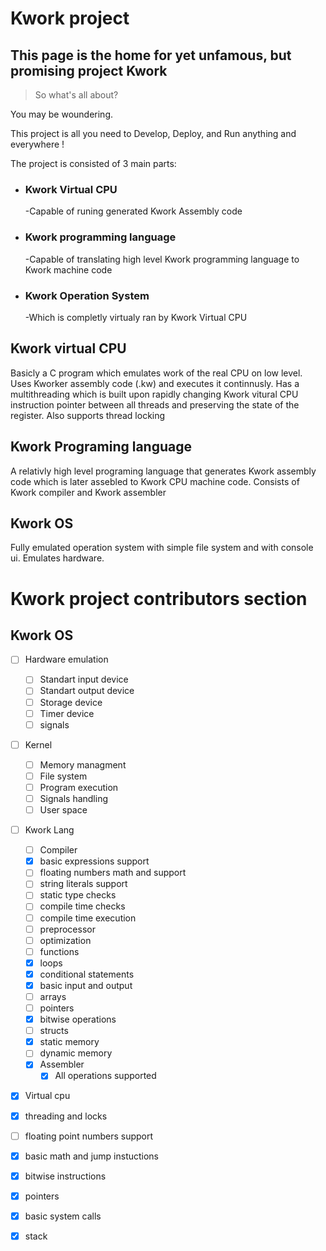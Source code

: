 # Kwork project
## This page is the home for yet unfamous, but promising project **Kwork**
>So what's all about?

You may be woundering.

This project is all you need to Develop, Deploy, and Run anything and everywhere !

The project is consisted of 3 main parts:
- ### Kwork Virtual CPU
  -Capable of runing generated Kwork Assembly code
- ### Kwork programming language
  -Capable of translating high level Kwork programming language to Kwork machine code
- ### Kwork Operation System 
  -Which is completly virtualy ran by Kwork Virtual CPU
## Kwork virtual CPU
Basicly a C program which emulates work of the real CPU on low level.
Uses Kworker assembly code (.kw) and executes it continnusly. 
Has a multithreading which is built upon rapidly changing 
Kwork vitural CPU instruction pointer between all threads and preserving the state of the register.
Also supports thread locking
## Kwork Programing language
A relativly high level programing language that generates Kwork assembly code which is later assebled to Kwork CPU machine code.
Consists of Kwork compiler and Kwork assembler
## Kwork OS 
Fully emulated operation system with simple file system and with console ui.
Emulates hardware.
# Kwork project contributors section

## Kwork OS 
- [ ] Hardware emulation
  - [ ] Standart input device
  - [ ] Standart output device
  - [ ] Storage device
  - [ ] Timer device
  - [ ] signals
- [ ] Kernel
  - [ ] Memory managment
  - [ ] File system
  - [ ] Program execution
  - [ ] Signals handling
  - [ ] User space 
- [ ] Kwork Lang
   - [ ] Compiler 
    - [x] basic expressions support
    - [ ] floating numbers math and support
    - [ ] string literals support
    - [ ] static type checks
    - [ ] compile time checks
    - [ ] compile time execution
    - [ ] preprocessor
    - [ ] optimization
    - [ ] functions
    - [x] loops
    - [x] conditional statements
    - [x] basic input and output
    - [ ] arrays
    - [ ] pointers
    - [x] bitwise operations
    - [ ] structs
    - [x] static memory
    - [ ] dynamic memory
  - [x] Assembler
    -[x] All operations  supported
 - [x] Virtual cpu
  - [x] threading and locks
  - [ ] floating point numbers support
  - [x] basic math and jump instuctions
  - [x] bitwise instructions
  - [x] pointers
  - [x] basic system calls
  - [x] stack   
  
  
